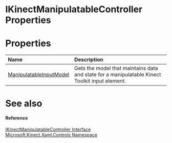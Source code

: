 IKinectManipulatableController Properties  
=========================================  

<span id="publicpropertiesSection"></span>

Properties  
==========  

<table>
<colgroup>
<col width="30%" />
<col width="60%" />
</colgroup>
<thead>
<tr class="header">
<th align="left">Name</th>
<th align="left">Description</th>
</tr>
</thead>
<tbody>
<tr class="odd">
<td align="left"><a href="Properties/ManipulatableInputModel.md">ManipulatableInputModel</a></td>
<td align="left">Gets the model that maintains data and state for a manipulatable Kinect Toolkit input element.</td>
</tr>
</tbody>
</table>

<span id="ID4EI"></span>

See also  
========  

<span id="ID4EK"></span>
#### Reference  

[IKinectManipulatableController Interface](../IKinectManipulatableContro.md)  
 [Microsoft.Kinect.Xaml.Controls Namespace](../../Kinect.Xaml.Controls.md)  



<!--Please do not edit the data in the comment block below.-->
<!--
TOCTitle : IKinectManipulatableController Properties
RLTitle : IKinectManipulatableController Properties
KeywordK : IKinectManipulatableController interface, properties
KeywordA : Properties.T:Microsoft.Kinect.Xaml.Controls.IKinectManipulatableController
AssetID : Properties.T:Microsoft.Kinect.Xaml.Controls.IKinectManipulatableController
Locale : en-us
CommunityContent : 1
TargetOS : Windows
TopicType : kbSyntax
DocSet : K4Wv2
ProjType : K4Wv2Proj
Technology : Kinect for Windows
Product : Kinect for Windows SDK v2
productversion : 20
-->
